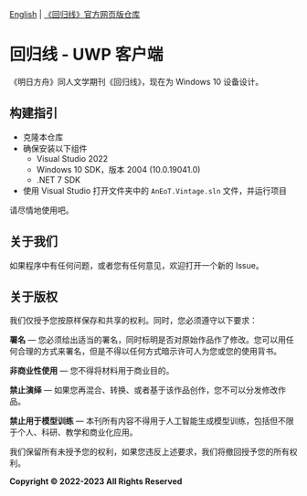 ﻿[English](README-EN.md) | [《回归线》官方网页版仓库](https://github.com/TCA-Arknights/aneot)

# 回归线 - UWP 客户端

《明日方舟》同人文学期刊《回归线》，现在为 Windows 10 设备设计。

## 构建指引

- 克隆本仓库
- 确保安装以下组件
    - Visual Studio 2022
    - Windows 10 SDK，版本 2004 (10.0.19041.0)
    - .NET 7 SDK
- 使用 Visual Studio 打开文件夹中的 ```AnEoT.Vintage.sln``` 文件，并运行项目

请尽情地使用吧。

## 关于我们

如果程序中有任何问题，或者您有任何意见，欢迎打开一个新的 Issue。

<!-- 由于此项目目前不由TCA管理，我们暂时注释了下面的提示 -->

<!--
若您想加入我们，请向 [TCA_doc@163.com](mailto:TCA_doc@163.com) 发送电子邮件来联系我们。

*请注意，由于安全原因，我们目前不接受来自外部人员的提交*
-->

## 关于版权

我们仅授予您按原样保存和共享的权利。同时，您必须遵守以下要求：

**署名** —  您必须给出适当的署名，同时标明是否对原始作品作了修改。您可以用任何合理的方式来署名，但是不得以任何方式暗示许可人为您或您的使用背书。

**非商业性使用** — 您不得将材料用于商业目的。

**禁止演绎** — 如果您再混合、转换、或者基于该作品创作，您不可以分发修改作品。

**禁止用于模型训练** — 本刊所有内容不得用于人工智能生成模型训练，包括但不限于个人、科研、教学和商业化应用。

我们保留所有未授予您的权利，如果您违反上述要求，我们将撤回授予您的所有权利。

**Copyright © 2022-2023 All Rights Reserved**